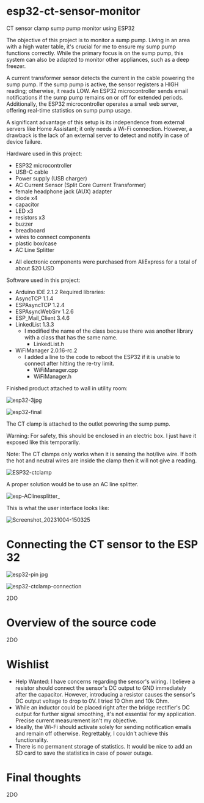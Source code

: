 # esp32-ct-sensor-monitor

CT sensor clamp sump pump monitor using ESP32

The objective of this project is to monitor a sump pump. Living in an area with a high water table, it's crucial for me to ensure my sump pump functions correctly. While the primary focus is on the sump pump, this system can also be adapted to monitor other appliances, such as a deep freezer.

A current transformer sensor detects the current in the cable powering the sump pump. If the sump pump is active, the sensor registers a HIGH reading; otherwise, it reads LOW. An ESP32 microcontroller sends email notifications if the sump pump remains on or off for extended periods. Additionally, the ESP32 microcontroller operates a small web server, offering real-time statistics on sump pump usage.

A significant advantage of this setup is its independence from external servers like Home Assistant; it only needs a Wi-Fi connection. However, a drawback is the lack of an external server to detect and notify in case of device failure.

Hardware used in this project:
- ESP32 microcontroller
- USB-C cable
- Power supply (USB charger)
- AC Current Sensor (Split Core Current Transformer)
- female headphone jack (AUX) adapter
- diode x4
- capacitor
- LED x3
- resistors x3
- buzzer
- breadboard
- wires to connect components
- plastic box/case
- AC Line Splitter

* All electronic components were purchased from AliExpress for a total of about $20 USD

Software used in this project:
- Arduino IDE 2.1.2
Required libraries:
- AsyncTCP 1.1.4
- ESPAsyncTCP 1.2.4
- ESPAsyncWebSrv 1.2.6
- ESP_Mail_Client 3.4.6
- LinkedList 1.3.3
    * I modified the name of the class because there was another library with a class that has the same name.
      * LinkedList.h
- WiFiManager 2.0.16-rc.2
    * I added a line to the code to reboot the ESP32 if it is unable to connect after hitting the re-try limit.
      * WiFiManager.cpp
      * WiFiManager.h

Finished product attached to wall in utility room:

![esp32-3jpg](https://github.com/m1i1k/esp32-ct-sensor-monitor/assets/41442342/5395bcee-59c1-42b9-94e4-00821c8582bd)

![esp32-final](https://github.com/m1i1k/esp32-ct-sensor-monitor/assets/41442342/51f954e0-9a7b-46af-90c4-b55ec9695ccb)

The CT clamp is attached to the outlet powering the sump pump. 

Warning: For safety, this should be enclosed in an electric box. I just have it exposed like this temporarily.

Note: The CT clamps only works when it is sensing the hot/live wire. If both the hot and neutral wires are inside the clamp then it will not give a reading.

![ESP32-ctclamp](https://github.com/m1i1k/esp32-ct-sensor-monitor/assets/41442342/c730da7e-ef25-4493-9c2e-4aa24c80de8d)

A proper solution would be to use an AC line splitter.

![esp-AClinesplitter_](https://github.com/m1i1k/esp32-ct-sensor-monitor/assets/41442342/4b08906d-db6f-4e78-bb63-ce0a82da00bd)

This is what the user interface looks like:

![Screenshot_20231004-150325](https://github.com/m1i1k/esp32-ct-sensor-monitor/assets/41442342/10c0ab20-61c1-4b71-8044-265483c92eac)


# Connecting the CT sensor to the ESP 32

![esp32-pin jpg](https://github.com/m1i1k/esp32-ct-sensor-monitor/assets/41442342/563f13cd-90d6-40bf-8863-5e853e8903ae)

![esp32-ctclamp-connection](https://github.com/m1i1k/esp32-ct-sensor-monitor/assets/41442342/b4badb9e-d87b-494a-ac7f-119ddde331e4)

2DO

# Overview of the source code

2DO

# Wishlist

- Help Wanted: I have concerns regarding the sensor's wiring. I believe a resistor should connect the sensor's DC output to GND immediately after the capacitor. However, introducing a resistor causes the sensor's DC output voltage to drop to 0V. I tried 10 Ohm and 10k Ohm.
- While an inductor could be placed right after the bridge rectifier's DC output for further signal smoothing, it's not essential for my application. Precise current measurement isn't my objective.
- Ideally, the Wi-Fi should activate solely for sending notification emails and remain off otherwise. Regrettably, I couldn't achieve this functionality.
- There is no permanent storage of statistics. It would be nice to add an SD card to save the statistics in case of power outage.

# Final thoughts

2DO
